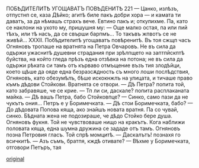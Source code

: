 ﻿ПОБѢДИТЕЛИТѢ УГОЩАВАТЪ ПОВѢДЕНИТѢ
221
— Цанко, излѣзъ, отпустнп се, каза Дѣйко; агитѣ биле пакъ добри хора — и камата ти даватъ, за да нѣмашъ страхъ вече. Евтино пакъ и; откупихме.
Па, като се наклони на ухото му, пришушня му: — Още малко остая, па или пий тѣхъ, или тѣ насъ, да се свърши барпмъ... То такъвъ жпвотъ се не живѣй...
XXXII.
Побѣдителитѣ угощаватъ повѣренитѣ.
Въ тоя сжщп часъ Огняновъ тропаше на вратнята на Петра Овчаровъ. Не въ сила да одържи ужаснитѣ душевни страдания при зрѣлпщето на заптпйскптѣ буйства, на който гледа прѣзъ една отзѣвка на потона; не въ сила да одържи рѣката си тамъ отъ кърваво отмъщение възъ тия злодѣйци, което щѣше да ояде една безразсѫдность съ много лоши послѣдствия, Огняновъ, като обезумѣлъ, бѣше искокнжлъ на улицата, и тичаше право къмъ дѣдови Стойкови. Вратнята се отвори.
— Дѣ Петра? попита той, като забравяше, че се крие.
— Тп ли си, даскале? попита расплаканата майка. — Дѣ вашъ Петра, бабо Стойковпце?
— Синко, само пази да не чукътъ ония... Петръ е у Боримечката.
— Дѣ стои Боримечката, бабо?
— До дѣдовата Попова кяща, ако знайшъ новата вратня. Па со чувай, синко.
Бѣдната жена не подозираше, че дѣдо Стойко бере душа. Огняновъ фукня. Той не чувствоваше нищо на кракътъ. Кога наближи половата кяща, една шумна дружина се зададе отъ тамъ. Огняновъ позна Петровия гласъ. Той спрѣ момцитѣ.
— Даскалътъ! познахя го всичкитѣ.
— Азъ съмъ, братпя, кждѣ отивате?
— Вѣхме у Боримечката, отговори Петъръ, тая

[original](images/250.jpg)